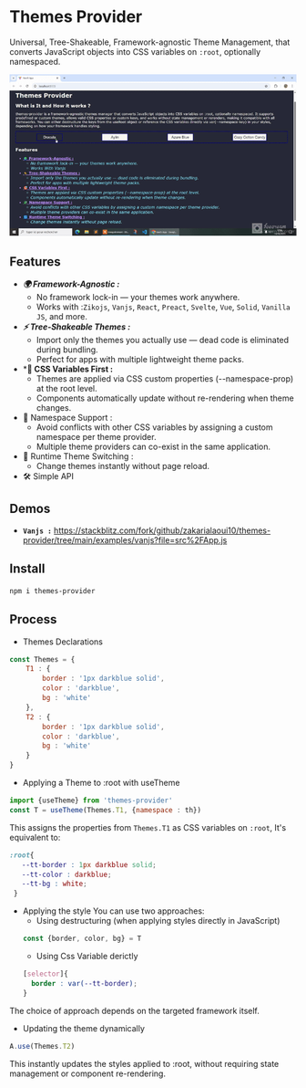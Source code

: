 # Themes Provider
Universal, Tree-Shakeable, Framework-agnostic Theme Management, that converts JavaScript objects into CSS variables on `:root`, optionally namespaced.
<div align="center">  

![Themes Provider](demo.gif)

</div>

## Features
- ***🌍 Framework-Agnostic :***
    - No framework lock-in — your themes work anywhere.
    - Works with :`Zikojs`, `Vanjs`, `React`, `Preact`, `Svelte`, `Vue`, `Solid`, `Vanilla JS`, and more.
- ***⚡ Tree-Shakeable Themes :***
    - Import only the themes you actually use — dead code is eliminated during bundling.
    - Perfect for apps with multiple lightweight theme packs.
- ***🎯 CSS Variables First :** 
    - Themes are applied via CSS custom properties (--namespace-prop) at the root level.
    - Components automatically update without re-rendering when theme changes.
- 🧩 Namespace Support : 
   - Avoid conflicts with other CSS variables by assigning a custom namespace per theme provider.
   - Multiple theme providers can co-exist in the same application.
- 🔄 Runtime Theme Switching :
    - Change themes instantly without page reload.
- 🛠 Simple API
<!-- - ♻ Multiple Usage Modes -->

## Demos
<!-- - **`Zikojs :`**  -->
- **`Vanjs :`** https://stackblitz.com/fork/github/zakarialaoui10/themes-provider/tree/main/examples/vanjs?file=src%2FApp.js
<!-- - **`React :`** 
- **`Preact :`** 
- **`Solid :`** 
- **`Svelte :`** 
- **`Vue :`** 
- **`Astro :`**  
- **`Angular :`** 
- **`Qwik :`**  
- **`Alpine :`** 
- **`Htmx :`**  
- **`Marko :`**  -->
## Install
```bash
npm i themes-provider
```

## Process

- Themes Declarations 
```js
const Themes = {
    T1 : {
        border : '1px darkblue solid',
        color : 'darkblue',
        bg : 'white'
    },
    T2 : {
        border : '1px darkblue solid',
        color : 'darkblue',
        bg : 'white'
    }
}
```

- Applying a Theme to :root with useTheme

```js
import {useTheme} from 'themes-provider'
const T = useTheme(Themes.T1, {namespace : th})
```
This assigns the properties from `Themes.T1` as CSS variables on `:root`, It's equivalent to:
```css
:root{
   --tt-border : 1px darkblue solid;
   --tt-color : darkblue;
   --tt-bg : white;
 }
```
- Applying the style
You can use two approaches:
  - Using destructuring (when applying styles directly in JavaScript)
  ```js
  const {border, color, bg} = T
  ```
  - Using Css Variable derictly 
  ```css
  [selector]{
    border : var(--tt-border);
  }
  ```
The choice of approach depends on the targeted framework itself.

- Updating the theme dynamically 
```js
A.use(Themes.T2) 
```
This instantly updates the styles applied to :root, without requiring state management or component re-rendering.
